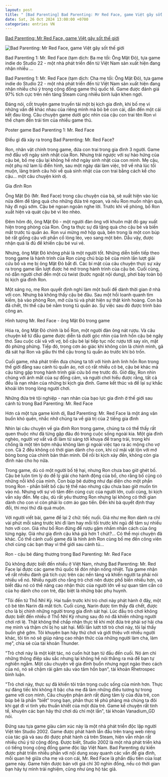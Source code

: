 ```yaml
---
layout: post
title: " [Bad Parenting] Bad Parenting: Mr Red Face, game Việt gây sốt thế giới"
date: Sat, 26 Oct 2024 13:00:00 +0700
categories: entries VN
---
```

[Bad Parenting: Mr Red Face, game Việt gây sốt thế giới](https://afamily.vn/tua-game-viet-ve-bi-kich-gia-dinh-gay-sot-cong-dong-mang-quoc-te-dau-the-nao-dung-de-con-ban-lac-long-trong-chinh-ngoi-nha-cua-minh-20241026141904017.chn)

![Bad Parenting: Mr Red Face, game Việt gây sốt thế giới](https://afamilycdn.com/zoom/600_315/150157425591193600/2024/10/26/bad-parenting-mr-red-face-1729926445425235948954-0-0-838-1600-crop-17299264599211083930745.png)

Bad Parenting 1: Mr. Red Face (tạm dịch: Ba mẹ tồi: Ông Mặt Đỏ), tựa game indie do Studio 22 - một nhà phát triển đến từ Việt Nam sản xuất hiện đang nhận nhiều ...

Bad Parenting 1: Mr. Red Face (tạm dịch: Cha mẹ tồi: Ông Mặt Đỏ), tựa game indie do Studio 22 - một nhà phát triển đến từ Việt Nam sản xuất hiện đang nhận nhiều chú ý trong cộng đồng game thủ quốc tế. Game được đánh giá 97% tích cực trên nền tảng Steam cùng nhiều bình luận khen ngợi.

Đáng nói, cốt truyện game truyền tải một bị kịch gia đình, khi bố mẹ vì những vấn đề khác nhau của riêng mình mà bỏ bê con cái, dẫn đến một cái kết đau lòng. Câu chuyện game dưới góc nhìn của cậu con trai tên Ron vì thế chạm đến trái tim của nhiều game thủ.

Poster game Bad Parenting 1: Mr. Red Face

Điều gì đã xảy ra trong Bad Parenting: Mr. Red Face?

Ron, nhân vật chính trong game, đứa con trai trong gia đình 3 người. Game mở đầu với ngày sinh nhật của Ron. Nhưng trái ngược với sự hào hứng của cậu bé, bố mẹ cậu lại không hề nhớ ngày sinh nhật của con mình. Mẹ cậu, một phụ nữ lam lũ điển hình, sau một ngày dài làm việc, trở về nhà lúc tối muộn, lảng tránh câu hỏi về quà sinh nhật của con trai bằng cách kể cho cậu... một câu chuyện kinh dị.

Gia đình Ron

Ông Mặt Đỏ (Mr. Red Face) trong câu chuyện của bà, sẽ xuất hiện vào lúc nửa đêm để tặng quà cho những đứa trẻ ngoan, và nếu Ron muốn nhận quà, hãy đi ngủ sớm. Cậu bé ngoan ngoãn nghe lời. Trước khi về phòng, bố Ron xuất hiện và quát cậu bé vì lèo nhèo.

Đêm hôm đó, ông Mặt Đỏ - một người đàn ông với khuôn mặt đỏ gay xuất hiện trong phòng của Ron. Ông ta thực sự đã tặng quà cho cậu bé và biến mất trước tủ quần áo. Ron vui mừng mở hộp quà, bên trong là một con búp bê rất giống cậu với phần cổ lỏng lẻo, vẹo sang một bên. Dẫu vậy, được nhận quà là đủ để khiến cậu bé vui vẻ.

Nhưng, ông Mặt Đỏ không phải là một người tốt. Những diễn biến tiếp theo trong game là hành trình của Ron cùng chú búp bê của mình lần lượt giải cứu bố và mẹ bị ông Mặt Đỏ bắt đi. Các bí mật của câu chuyện thực sự xảy ra trong game lần lượt được hé mở trong hành trình của cậu bé. Cuối cùng, nó dẫn người chơi đến một cú twist (bước ngoặt nội dung), phơi bày toàn bộ bị kịch gia đình Ron.

Một sáng nọ, mẹ Ron quyết định nghỉ làm một buổi để dành thời gian ở nhà với con. Nhưng bà không thấy cậu bé đâu. Sau một hồi loanh quanh tìm kiếm, bà vào phòng Ron, mở cửa tủ và phát hiện sự thật kinh hoàng. Con bà đã chết, thi thể cậu bé nằm trong tủ quần áo. Sự việc sau đó được trình báo công an.

Hình tượng Mr. Red Face - ông Mặt Đỏ trong game

Hóa ra, ông Mặt Đỏ chính là bố Ron, một người đàn ông nát rượu. Và câu chuyện kể từ đầu game được diễn tả dưới góc nhìn của linh hồn cậu bé ngây thơ. Sau cuộc cãi vã với vợ, bố cậu bé lại tiếp tục nốc rượu tới say xỉn, mặt đỏ phừng phừng. Tiếp đó, trong cơn ảo giác khi không còn là chính mình, gã đã sát hại Ron và giấu thi thể cậu trong tủ quần áo trước khi bỏ trốn.

Cuối game, nhà phát triển đưa chúng ta tới với hình ảnh linh hồn Ron trong thế giới đằng sau cánh tủ quần áo, nơi có rất nhiều cô bé, cậu bé khác mà cậu từng gặp trong hành trình giải cứu bố mẹ trước đó. Giờ đây, Ron nhìn chúng với ánh mắt của sự đồng cảm, và người chơi hiểu được rằng, tất cả đều là nạn nhân của những bi kịch gia đình. Game kết thúc và để lại sự khắc khoải lớn trong lòng người chơi.

Những đứa trẻ tội nghiệp - nạn nhân của bạo lực gia đình ở thế giới sau cánh tủ trong Bad Parenting: Mr. Red Face

Hơn cả một tựa game kinh dị, Bad Parenting: Mr. Red Face là một áng văn buồn khó quên, nhắc nhở chúng ta về giá trị của 2 tiếng gia đình

Nhìn lại câu chuyện về gia đình Ron trong game, chúng ta có thể thấy rất quen thuộc như đã từng gặp đâu đó trong cuộc sống ngoài kia. Một gia đình nghèo, người vợ vất vả đi làm từ sáng tới khuya để trang trải, trong khi chồng là một tên bợm nhậu không làm gì ngoài việc tạo ra ác mộng cho vợ con. Cả 2 đều không có thời gian dành cho con, khi cứ mãi vật lộn với mớ bòng bong của chính bản thân mình. Để rồi bi kịch xảy đến, không còn gia đình nào cho họ nữa.

Trong game, dù có một người bố tệ hại, nhưng Ron chưa bao giờ ghét bố. Cậu bé luôn tìm lý do để lý giải cho hành động của bố, cho rằng bố cũng có những nỗi khổ của mình. Con búp bê dường như đại diện cho một phần trong Ron - phần biết bố cậu tệ thế nào nhưng cậu chưa bao giờ muốn tin vào nó. Nhưng với sự vô tâm đến cùng cực của người lớn, cuối cùng, bi kịch vẫn xảy đến. Mẹ cậu, dù rất yêu thương Ron nhưng lại không có thời gian dành cho con vì còn phải lo cơm áo gạo tiền. Đến khi bà quyết định thay đổi, thì mọi thứ đã quá muộn.

Với người viết bài, game để lại 2 chữ: tiếc nuối. Giá như mẹ Ron dành ra chỉ vài phút mỗi sáng trước khi đi làm hay mỗi tối trước khi ngủ để tâm sự nhiều hơn với con. Giá như bố Ron đừng để rượu gặm nhấm nhân cách của ông từng ngày. Giá như gia đình cậu khá giả hơn 1 chút?... Có thể mọi chuyện đã khác. Có thể cảnh cuối game đã là hình ảnh Ron cùng bố mẹ đến công viên chơi cùng các bạn thay vì thế giới sau cánh tủ...

Ron - cậu bé đáng thương trong Bad Parenting: Mr. Red Face

Dù không được biết đến nhiều ở Việt Nam, nhưng Bad Parenting: Mr. Red Face lại được các game thủ quốc tế đón nhận nồng nhiệt. Tựa game nhận về rất nhiều đánh giá tích cực trên các nền tảng và khiến người ta phải nói nhiều về nó. Nhiều người cho rằng trò chơi nên được phổ biến nhiều hơn, và biết đâu nó có thể nâng cao nhận thức của người lớn về sự quan tâm cần có của họ dành cho con trẻ, đặc biệt là những bậc phụ huynh.

"Tôi đến từ Thổ Nhĩ Kỳ. Hai tuần trước khi trò chơi này phát hành ở đây, một cô bé tên Narin đã mất tích. Cuối cùng, Narin được tìm thấy đã chết, được cho là bị chính những người trong gia đình sát hại. Lúc đầu trò chơi không được biết đến nhiều ở Thổ Nhĩ Kỳ nhưng sau đó nó đã khiến những người chơi rơi lệ. Thật không thể chấp nhận thực tế khi một đứa trẻ phải sợ hãi cha mẹ mình và thậm chí bị họ sát hại. Mỗi lần lướt tới trò chơi này, tôi lại thấy buồn ghê gớm. Tôi khuyên bạn hãy thử chơi và giới thiệu với nhiều người khác, tôi tin nó sẽ giúp nâng cao nhận thức của những người làm cha, làm mẹ", chia sẻ của tài khoản Thunder.

"Trò chơi này là một kiệt tác, nó cuốn hút bạn từ đầu đến cuối. Nó ám chỉ những thông điệp sâu sắc nhưng lại không hề nói thẳng ra mà để bạn tự nghiền ngẫm. Một câu chuyện về gia đình buồn nhưng ngọt ngào theo cách của nó, nó sẽ chậm rãi găm sâu vào tâm hồn bạn", tài khoản Rhetrospec bình luận.

"Trò chơi này, thực sự đã khiến tôi trân trọng cuộc sống của mình hơn. Thực sự đáng tiếc khi không ít bậc cha mẹ đã làm những điều tương tự trong game với con mình. Câu chuyện phản ánh rất đúng tâm lý của đứa trẻ, con búp bê là phần "biết" trong bạn, phần thực tế phũ phàng mà chúng ta đôi khi gạt đi vì tình yêu thuần khiết của một đứa trẻ. Game kể chuyện rất tinh tế, khuyên các bạn hãy thử chơi dù chỉ một lần", tài khoản Vanadium_GD nói.

Đứng sau tựa game giàu cảm xúc này là một nhà phát triển độc lập người Việt tên Studio 2002. Game được phát hành lần đầu trên trang web riêng của tác giả và sau đó được phát hành cả trên Steam, hiện vẫn nhận rất nhiều chú ý từ cộng đồng. Được biết, Studio 2002 là một nhà phát triển khá có tiếng trong cộng đồng game độc lập Việt Nam. Bad Parenting dự kiến được phát triển nhiều phần với nội dung xoay quanh các vấn đề gia đình, mỗi quan hệ giữa cha mẹ và con cái, Mr. Red Face là phần đầu tiên của loạt game này. Game hiện được bán với giá chỉ 30 nghìn đồng, nếu có thời gian bạn hãy tự mình trải nghiệm, cũng như ủng hộ tác giả.

